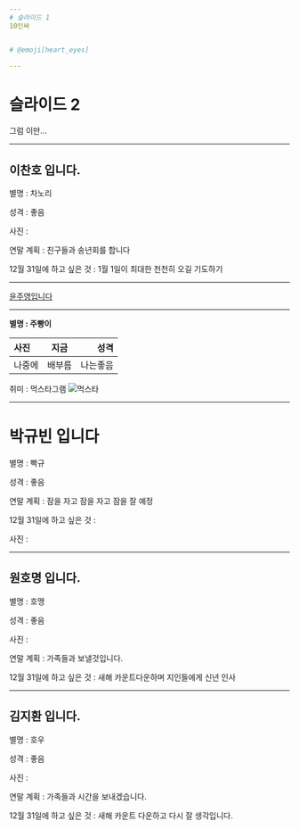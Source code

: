 ```yaml
---
# 슬라이드 1
10인싸


# @emoji[heart_eyes]

---
```



# 슬라이드 2
그럼 이만...

---


## 이찬호 입니다.
별명 : 차노리 

성격 : 좋음

사진 : 

연말 계획 : 친구들과 송년회를 합니다

12월 31일에 하고 싶은 것 : 1월 1일이 최대한 천천히 오길 기도하기



---




[윤주영입니다](#)
***
**별명 : 주빵이**


| 사진 | 지금 | 성격 |
| :-------- | :--------: | --------: |
| 나중에 | 배부름 | 나는좋음 |

취미 : 먹스타그램 ![먹스타](https://static.thenounproject.com/png/2035698-42.png)  


---


# 박규빈 입니다
별명 : 빡규

성격 : 좋음

연말 계획 : 잠을 자고 잠을 자고 잠을 잘 예정

12월 31일에 하고 싶은 것 : 

사진 : 

---

## 원호명 입니다.
별명 : 호맹

성격 : 좋음

사진 : 

연말 계획 : 가족들과 보낼것입니다.

12월 31일에 하고 싶은 것 : 새해 카운트다운하며 지인들에게 신년 인사 

---

## 김지환 입니다.

별명 : 호우

성격 : 좋음

사진 : 

연말 계획 : 가족들과 시간을 보내겠습니다.

12월 31일에 하고 싶은 것 : 새해 카운트 다운하고 다시 잘 생각입니다.


